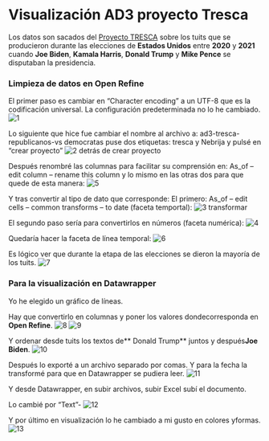 # **Visualización AD3 proyecto Tresca**

Los datos son sacados del  [Proyecto TRESCA](https://github.com/flowsta/nebrija-2021/blob/main/data/tendencias-millonarias-nebrija.csv) sobre los tuits que se producieron durante las elecciones de **Estados Unidos** entre **2020** y **2021** cuando **Joe Biden**, **Kamala Harris**, **Donald Trump** y **Mike Pence** se disputaban la presidencia. 

### Limpieza de datos en Open Refine

El primer paso es cambiar en “Character encoding” a un UTF-8 que es la codificación universal. La configuración predeterminada no lo he cambiado.
![1](https://user-images.githubusercontent.com/94476300/143947914-9230833a-b51c-4dea-93f8-0fc9af23433b.png)

Lo siguiente que hice fue cambiar el nombre al archivo a: ad3-tresca-republicanos-vs democratas puse dos etiquetas: tresca y Nebrija y pulsé en “crear proyecto”
![2   detrás de  crear proyecto](https://user-images.githubusercontent.com/94476300/143947964-4b146220-14dd-4120-b062-785d51a0fbe8.png)

Después renombré las columnas para facilitar su comprensión en:
As_of – edit column – rename this column y lo mismo en las otras dos para que quede de esta manera:
![5](https://user-images.githubusercontent.com/94476300/143948455-1e42754b-b066-4b4e-a998-8d151980ff1a.png)

Y tras convertir al tipo de dato que corresponde:
El primero: As_of – edit cells – common transforms – to date (faceta temportal):
![3 transformar](https://user-images.githubusercontent.com/94476300/143948493-9c5d26e1-c848-4eea-95cf-6f8bf0b5053d.png)

El segundo paso sería para convertirlos en números (faceta numérica):
![4](https://user-images.githubusercontent.com/94476300/143948507-4683eab8-13b7-4e4a-8d56-d177673b882f.png)

Quedaría hacer la faceta de línea temporal:
![6](https://user-images.githubusercontent.com/94476300/143948569-b0604459-2578-48f8-bd78-0007a75ed23c.png)

Es lógico ver que durante la etapa de las elecciones se dieron la mayoría de los tuits.
![7](https://user-images.githubusercontent.com/94476300/143948585-5ff8d9f8-52eb-4e5a-bd87-460ce592c070.png)

### Para la visualización en Datawrapper

Yo he elegido un gráfico de líneas.

Hay que convertirlo en columnas y poner los valores dondecorresponda en **Open Refine**.
![8](https://user-images.githubusercontent.com/94476300/143948611-f81adc0a-7b52-481e-af0a-4d7e00064760.png)
![9](https://user-images.githubusercontent.com/94476300/143948635-6d7ceeff-5b2e-47ae-a9c3-3da72ad684e8.png)

Y ordenar desde tuits los textos de** Donald Trump** juntos y después**Joe Biden**.
![10](https://user-images.githubusercontent.com/94476300/143948656-9f01d638-98fd-475c-a1a7-0fb300bc0ee9.png)

Después lo exporté a un archivo separado por comas.
Y para la fecha la transformé para que en Datawrapper se pudiera leer.
![11](https://user-images.githubusercontent.com/94476300/143948680-78718d94-e5c4-4870-ad54-9021da820d4b.png)

Y desde Datawrapper, en subir archivos, subir Excel subí el documento.

Lo cambié por “Text”-
![12](https://user-images.githubusercontent.com/94476300/143948710-d62b4b5f-d2a6-4bb1-8f10-b6a6d08c6c79.png)

Y por último en visualización lo he cambiado a mi gusto en colores yformas.
![13](https://user-images.githubusercontent.com/94476300/143947704-1ff0851c-afdf-4164-a592-153eb7b3fea4.png)
